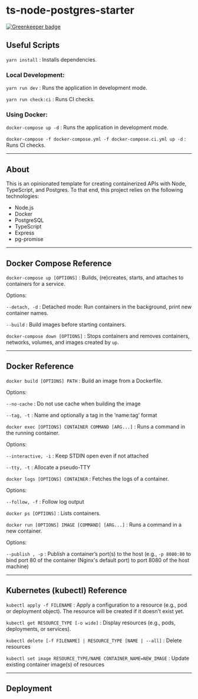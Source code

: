 # ts-node-postgres-starter

[![Greenkeeper badge](https://badges.greenkeeper.io/mjlaufer/ts-express-api-starter.svg)](https://greenkeeper.io/)

## Useful Scripts

`yarn install` : Installs dependencies.

### Local Development:

`yarn run dev` : Runs the application in development mode.

`yarn run check:ci` : Runs CI checks.

### Using Docker:

`docker-compose up -d` : Runs the application in development mode.

`docker-compose -f docker-compose.yml -f docker-compose.ci.yml up -d` : Runs CI checks.

---

## About

This is an opinionated template for creating containerized APIs with Node, TypeScript, and Postgres. To that end, this project relies on the following technologies:

-   Node.js
-   Docker
-   PostgreSQL
-   TypeScript
-   Express
-   pg-promise

---

## Docker Compose Reference

`docker-compose up [OPTIONS]` : Builds, (re)creates, starts, and attaches to containers for a service.

Options:

`--detach, -d` : Detached mode: Run containers in the background, print new container names.

`--build` : Build images before starting containers.

`docker-compose down [OPTIONS]` : Stops containers and removes containers, networks, volumes, and images created by `up`.

---

## Docker Reference

`docker build [OPTIONS] PATH` : Build an image from a Dockerfile.

Options:

`--no-cache` : Do not use cache when building the image

`--tag, -t` : Name and optionally a tag in the ‘name:tag’ format

`docker exec [OPTIONS] CONTAINER COMMAND [ARG...]` : Runs a command in the running container.

Options:

`--interactive, -i` : Keep STDIN open even if not attached

`--tty, -t` : Allocate a pseudo-TTY

`docker logs [OPTIONS] CONTAINER` : Fetches the logs of a container.

Options:

`--follow, -f` : Follow log output

`docker ps [OPTIONS]` : Lists containers.

`docker run [OPTIONS] IMAGE [COMMAND] [ARG...]` : Runs a command in a new container.

Options:

`--publish , -p` : Publish a container’s port(s) to the host (e.g., `-p 8080:80` to bind port 80 of
the container (Nginx's default port) to port 8080 of the host machine)

---

## Kubernetes (kubectl) Reference

`kubectl apply -f FILENAME` : Apply a configuration to a resource (e.g., pod or deployment object). The resource will be created if it doesn't exist yet.

`kubectl get RESOURCE_TYPE [-o wide]` : Display resources (e.g., pods, deployments, or services).

`kubectl delete [-f FILENAME] | RESOURCE_TYPE [NAME | --all]` : Delete resources

`kubectl set image RESOURCE_TYPE/NAME CONTAINER_NAME=NEW_IMAGE` : Update existing container image(s) of resources

---

## Deployment
